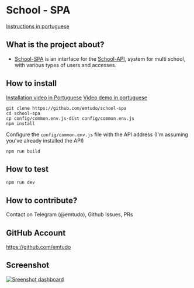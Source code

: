 # School - SPA

[Instructions in portuguese](https://github.com/emtudo/school-spa/blob/master/readme-pt.md)

## What is the project about?
 - [School-SPA](https://github.com/emtudo/school-spa) is an interface for the  [School-API](https://github.com/emtudo/school-api), system for multi school, with various types of users and accesses.

## How to install

[Installation video in Portuguese](https://www.youtube.com/watch?v=C5-4eAOLU5c)
[Video demo in portuguese](https://www.youtube.com/watch?v=QXI84A-QnUA&t=136s)

```shell
git clone https://github.com/emtudo/school-spa
cd school-spa
cp config/common.env.js-dist config/common.env.js
npm install
```

Configure the `config/common.env.js` file with the API address (I'm assuming you've already installed the API)

```shell
npm run build
```

## How to test

```shell
npm run dev
```

## How to contribute?
Contact on Telegram (@emtudo), Github Issues, PRs

## GitHub Account
https://github.com/emtudo

## Screenshot

[![Sreenshot dashboard](https://raw.githubusercontent.com/emtudo/school-spa/master/screenshots/dashboard.jpg)](https://raw.githubusercontent.com/emtudo/school-spa/master/screenshots/dashboard.jpg)
